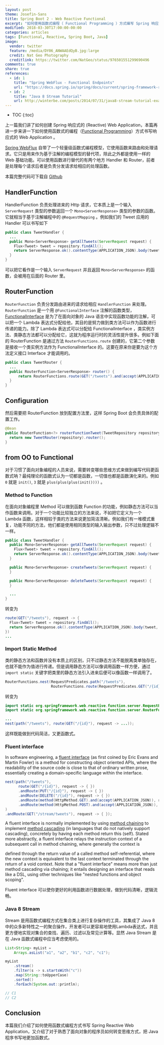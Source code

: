 ```yaml
---
layout: post
theme: Josefin-Sans
title: Spring Boot 2 - Web Reactive Functional
excerpt: "如何使用函数式编程（ Functional Programming ）方式编写 Spring 响应式（ Reactive ）的 Web Application"
modified: 2018-03-30T17:00:00-00:00
categories: articles
tags: [Functional, Reactive, Spring Boot, Java]
image:
  vendor: twitter
  feature: /media/DY06_ANWAAEdQyB.jpg:large
  credit: Nat Geo Photography‏
  creditlink: https://twitter.com/NatGeo/status/976501551299690496
comments: true
share: true
references:
  - id: 1
    title: "Spring WebFlux - Functional Endpoints"
    url: "https://docs.spring.io/spring/docs/current/spring-framework-reference/web-reactive.html#webflux-fn"
  - id: 2
    title: "Java 8 Stream Tutorial"
    url: http://winterbe.com/posts/2014/07/31/java8-stream-tutorial-example
---
```


* TOC
{:toc}

上一篇我们讲了如何创建 Spring 响应式的 (Reactive) Web Application，本篇再进一步来讲一下如何使用函数式的编程（[Functional Programming][functional-programming]）方式书写响应式的 Web Application 。

[Spring WebFlux][spring-webflux] 自带了一个轻量级函数式编程模型，它使用函数来路由和处理请求。它只是用来作为基于注解的编程模型的替代项，除此之外都是使用一样的 Web 基础功能。可以使用函数进行替代的有两个地方 Handler 和 Router，前者是处理每个请求后者是负责分发请求给相应的处理函数。

本篇完整代码可下载自 [Github](https://github.com/tiven-wang/spring-boot-guides/tree/2-web-reactive-functional)

## HandlerFunction

HandlerFunction 负责处理进来的 Http 请求，它本质上是一个输入 `ServerRequest` 类型的参数返回一个 `Mono<ServerResponse>` 类型的参数的函数。它就相当于基于注解编程中的 `@RequestMapping` 。例如我们的 Tweet 应用的 Handler 可以书写如下

```java
public class TweetHandler {
  ...
  public Mono<ServerResponse> getAllTweets(ServerRequest request) {
    Flux<Tweet> tweet = repository.findAll();
    return ServerResponse.ok().contentType(APPLICATION_JSON).body(tweet, Tweet.class);
  }
}
```

可以把它看作是一个输入 `ServerRequest` 并且返回 `Mono<ServerResponse>` 的函数，会被用在后面的 Router 里。

## RouterFunction

`RouterFunction` 负责分发路由进来的请求给相应 `HandlerFunction` 来处理。 `RouterFunction` 是一个用 `@FunctionalInterface` 注解的函数类型，[FunctionalInterface][java-8-functional-interfaces] 是为了在面向对象的 Java 语言中实现函数功能的注解，可以把一个 Lambda 表达式分配给他，其目的是努力做到类方法可以作为函数进行传递的能力。除了 Lambda 表达式可以分配给 FunctionalInterface ，类实例方法、类静态方法都可以分配给它，这就为程序运行时的灵活性提升很多。例如下面的 RouterFunction 是通过方法 `RouterFunctions.route` 创建的，它第二个参数是接收一个类实例方法作为 FunctionalInterface 的。这要在原来你是要为这个方法定义接口 Interface 才能调用的。

```java
public class TweetRouter {
  ...
  public RouterFunction<ServerResponse> router() {
      return RouterFunctions.route(GET("/tweets").and(accept(APPLICATION_JSON)), this.tweetHandler::getAllTweets);
  }
}
```

## Configuration

然后需要把 RouterFunction 放到配置方法里，这样 Spring Boot 会负责具体的配置工作。

```java
@Bean
public RouterFunction<?> routerFunctionTweet(TweetRepository repository) {
  return new TweetRouter(repository).router();
}
```

## from OO to Functional

对于习惯了面向对象编程的人员来说，需要转变哪些思维方式来做到编写代码更函数式呐？最纯理论的函数式认为一切都是函数，一切值也都是函数演化来的。例如 `0` 就是 `init()`,  `3` 就是 `plus(plus(plus(init())))` 。

### Method to Function
在面向对象编程里 Method 可以做到函数 Function 的功能，例如静态方法可以当作函数来调用。对于一个功能比较独立的方法来说，不如把它定义为一个 Lambda 函数，这样相较于类的方法来说更加简洁清晰。例如我们有一堆模式重复，功能不同的方法，他们都是使用相同类型的输入输出参数，只不过处理逻辑不一样。

```java
public class TweetHandler {
  public Mono<ServerResponse> getAllTweets(ServerRequest request) {
    Flux<Tweet> tweet = repository.findAll();
    return ServerResponse.ok().contentType(APPLICATION_JSON).body(tweet, Tweet.class);
  }

  public Mono<ServerResponse> createTweets(ServerRequest request) {
  }

  public Mono<ServerResponse> deleteTweets(ServerRequest request) {
  }

  ...
}
```

转变为

```java
route(GET("/tweets"), request -> {
  Flux<Tweet> tweet = repository.findAll();
  return ServerResponse.ok().contentType(APPLICATION_JSON).body(tweet, Tweet.class);
})
...
```

### Import Static Method
类的静态方法和函数并没有本质上的区别，只不过静态方法不能脱离类单独存在，也就不能作为值进行传递。但是调用静态方法可以像调用函数一样方便，通过 `import static` 关键字把类里的静态方法引入进来后便可以像函数一样调用了。

```java
RouterFunctions.nest(RequestPredicates.path("/tweets"),
                     RouterFunctions.route(RequestPredicates.GET("/{id}"),                            request -> ...));
```

转变为

```java
import static org.springframework.web.reactive.function.server.RequestPredicates.*;
import static org.springframework.web.reactive.function.server.RouterFunctions.*;

...
nest(path("/tweets"), route(GET("/{id}"), request -> ...));
```

这样既能做到代码简洁，又更函数式。

### Fluent interface

In software engineering, a [fluent interface][Fluent_interface] (as first coined by Eric Evans and Martin Fowler) is a method for constructing object oriented APIs, where the readability of the source code is close to that of ordinary written prose, essentially creating a domain-specific language within the interface.

```java
nest(path("/tweets"),
      route(GET("/{id}"), request -> { })
      .andRoute(PUT("/{id}"), request -> { })
      .andRoute(DELETE("/{id}"), request -> { })
      .andRoute(method(HttpMethod.GET).and(accept(APPLICATION_JSON)), request -> { })
      .andRoute(method(HttpMethod.POST).and(accept(APPLICATION_JSON)), request -> { })
)
.andRoute(GET("/stream/tweets"), request -> { });
```

A fluent interface is normally implemented by using [method chaining][Method_chaining] to implement [method cascading][Method_cascading] (in languages that do not natively support cascading), concretely by having each method return this (self). Stated more abstractly, a fluent interface relays the instruction context of a subsequent call in method chaining, where generally the context is

defined through the return value of a called method
self-referential, where the new context is equivalent to the last context
terminated through the return of a void context.
Note that a "fluent interface" means more than just method cascading via chaining; it entails designing an interface that reads like a DSL, using other techniques like "nested functions and object scoping".

Fluent interface 可以使你更好的利用函数进行数据处理，做到代码清晰，逻辑流畅。

### Java 8 Stream
Stream 是用函数式编程方式在集合类上进行复杂操作的工具，其集成了 Java 8 中的众多新特性之一的聚合操作，开发者可以更容易地使用Lambda表达式，并且更方便地实现对集合的查找、遍历、过滤以及常见计算等。显然 Java Stream 是在 Java 函数式编程中应当考虑使用的。

```java
List<String> myList =
    Arrays.asList("a1", "a2", "b1", "c2", "c1");

myList
    .stream()
    .filter(s -> s.startsWith("c"))
    .map(String::toUpperCase)
    .sorted()
    .forEach(System.out::println);

// C1
// C2
```

## Conclusion

本篇我们介绍了如何使用函数式编程方式书写 Spring Reactive Web Application，又介绍了对于熟悉了面向对象的程序员如何转变思维方式，把 Java 程序书写地更加函数式。




[functional-programming]:/articles/what's-functional-programming
[spring-webflux]:https://docs.spring.io/spring/docs/current/spring-framework-reference/web-reactive.html#spring-webflux

[java-8-functional-interfaces]:https://www.oreilly.com/learning/java-8-functional-interfaces
[Fluent_interface]:https://en.wikipedia.org/wiki/Fluent_interface
[Method_chaining]:https://en.wikipedia.org/wiki/Method_chaining
[Method_cascading]:https://en.wikipedia.org/wiki/Method_cascading
